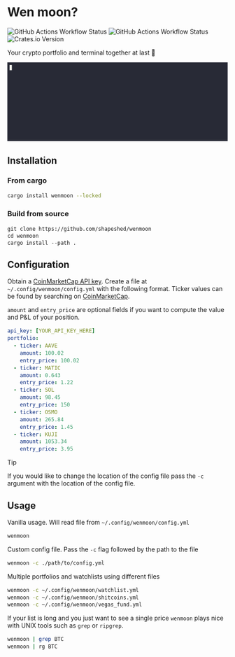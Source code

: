 # Wen moon?

![GitHub Actions Workflow Status](https://img.shields.io/github/actions/workflow/status/shapeshed/wenmoon/ci.yml?style=for-the-badge&label=ci)
![GitHub Actions Workflow Status](https://img.shields.io/github/actions/workflow/status/shapeshed/wenmoon/release.yml?style=for-the-badge&label=release)
![Crates.io Version](https://img.shields.io/crates/v/wenmoon?style=for-the-badge)

Your crypto portfolio and terminal together at last :handshake:

![wen moon?](doc/wenmoon-opt.gif)

## Installation

### From cargo

```sh
cargo install wenmoon --locked
```

### Build from source

```
git clone https://github.com/shapeshed/wenmoon
cd wenmoon
cargo install --path .
```

## Configuration

Obtain a [CoinMarketCap API key][1]. Create a file at
`~/.config/wenmoon/config.yml` with the following format. Ticker values can be
found by searching on [CoinMarketCap][2].

`amount` and `entry_price` are optional fields if you want to compute the value
and P&L of your position.

```yaml
api_key: [YOUR_API_KEY_HERE]
portfolio:
  - ticker: AAVE
    amount: 100.02
    entry_price: 100.02
  - ticker: MATIC
    amount: 0.643
    entry_price: 1.22
  - ticker: SOL
    amount: 98.45
    entry_price: 150
  - ticker: OSMO
    amount: 265.84
    entry_price: 1.45
  - ticker: KUJI
    amount: 1053.34
    entry_price: 3.95
```

<!-- dprint-ignore-start -->
> [!TIP] 
> If you would like to change the location of the config file pass the `-c` argument with the location of the config file.
<!-- dprint-ignore-end -->

## Usage

Vanilla usage. Will read file from `~/.config/wenmoon/config.yml`

```sh
wenmoon
```

Custom config file. Pass the `-c` flag followed by the path to the file

```sh
wenmoon -c ./path/to/config.yml
```

Multiple portfolios and watchlists using different files

```sh
wenmoon -c ~/.config/wenmoon/watchlist.yml
wenmoon -c ~/.config/wenmoon/shitcoins.yml
wenmoon -c ~/.config/wenmoon/vegas_fund.yml
```

If your list is long and you just want to see a single price `wenmoon` plays
nice with UNIX tools such as `grep` or `ripgrep`.

```sh
wenmoon | grep BTC
wenmoon | rg BTC
```

[1]: https://coinmarketcap.com/api/
[2]: https://coinmarketcap.com/
